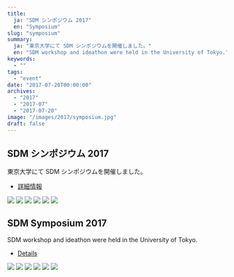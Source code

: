 ```yaml
---
title:
  ja: "SDM シンポジウム 2017"
  en: "Symposium"
slug: "symposium"
summary:
  ja: "東京大学にて SDM シンポジウムを開催しました。"
  en: "SDM workshop and ideathon were held in the University of Tokyo."
keywords:
  - ""
tags:
  - "event"
date: "2017-07-20T00:00:00"
archives:
  - "2017"
  - "2017-07"
  - "2017-07-20"
image: "/images/2017/symposium.jpg"
draft: false
---
```


<!-- 日本語記事ここから -->
<section lang="ja" v-if="$context.locale === 'ja-jp'">

# SDM シンポジウム 2017

東京大学にて SDM シンポジウムを開催しました。

- [詳細情報](/symposium/2017/)

<div class="grid grid-cols-3 grid-rows-2 gap-4">
  <a href="/archives/symposium/2017/img/symposium1.jpg"><img src="/archives/symposium/2017/img/symposium1.jpg" /></a>
  <a href="/archives/symposium/2017/img/symposium2.jpg"><img src="/archives/symposium/2017/img/symposium2.jpg" /></a>
  <a href="/archives/symposium/2017/img/symposium3.jpg"><img src="/archives/symposium/2017/img/symposium3.jpg" /></a>
  <a href="/archives/symposium/2017/img/demo1.jpg"><img src="/archives/symposium/2017/img/demo1.jpg" /></a>
  <a href="/archives/symposium/2017/img/demo2.jpg"><img src="/archives/symposium/2017/img/demo2.jpg" /></a>
  <a href="/archives/symposium/2017/img/demo3.jpg"><img src="/archives/symposium/2017/img/demo3.jpg" /></a>
</div>

</section>
<!-- 日本語記事ここまで -->

<!-- English article start -->
<section lang="en" v-else>

# SDM Symposium 2017

SDM workshop and ideathon were held in the University of Tokyo.

- [Details](/symposium/2017/)

<div class="grid grid-cols-3 grid-rows-2 gap-4">
  <a href="/archives/symposium/2017/img/symposium1.jpg"><img src="/archives/symposium/2017/img/symposium1.jpg" /></a>
  <a href="/archives/symposium/2017/img/symposium2.jpg"><img src="/archives/symposium/2017/img/symposium2.jpg" /></a>
  <a href="/archives/symposium/2017/img/symposium3.jpg"><img src="/archives/symposium/2017/img/symposium3.jpg" /></a>
  <a href="/archives/symposium/2017/img/demo1.jpg"><img src="/archives/symposium/2017/img/demo1.jpg" /></a>
  <a href="/archives/symposium/2017/img/demo2.jpg"><img src="/archives/symposium/2017/img/demo2.jpg" /></a>
  <a href="/archives/symposium/2017/img/demo3.jpg"><img src="/archives/symposium/2017/img/demo3.jpg" /></a>
</div>

</section>
<!-- English article end -->
